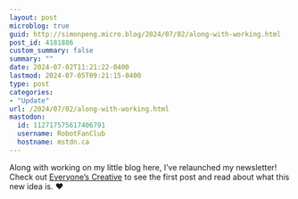 ```yaml
---
layout: post
microblog: true
guid: http://simonpeng.micro.blog/2024/07/02/along-with-working.html
post_id: 4181886
custom_summary: false
summary: ""
date: 2024-07-02T11:21:22-0400
lastmod: 2024-07-05T09:21:15-0400
type: post
categories:
- "Update"
url: /2024/07/02/along-with-working.html
mastodon:
  id: 112717575617406791
  username: RobotFanClub
  hostname: mstdn.ca
---
```

Along with working on my little blog here, I’ve relaunched my newsletter! Check out [Everyone’s Creative](https://www.everyonescreative.net) to see the first post and read about what this new idea is. ❤️
